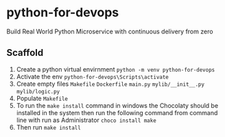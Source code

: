 # python-for-devops

Build Real World Python Microservice with continuous delivery from zero

## Scaffold
1. Create a python virtual envirnment `python -m venv python-for-devops`
2. Activate the env `python-for-devops\Scripts\activate`
3. Create empty files `Makefile` `Dockerfile` `main.py` `mylib/__init__.py` `mylib/logic.py`
4. Populate `Makefile`
5. To run the `make install` command in windows the Chocolaty should be installed in the system then run the following command from command line with run as Administrator `choco install make`
6. Then run `make install`